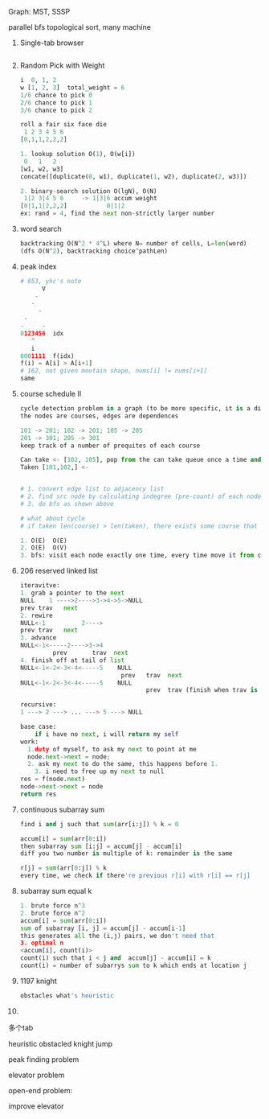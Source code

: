 Graph: MST, SSSP

parallel bfs topological sort, many machine





1. Single-tab browser

    ```python
    
    ```

    

2. Random Pick with Weight

    ```python
    i  0, 1, 2
    w [1, 2, 3]  total_weight = 6
    1/6 chance to pick 0
    2/6 chance to pick 1
    3/6 chance to pick 2
    
    roll a fair six face die
     1 2 3 4 5 6
    [0,1,1,2,2,2]
    
    1. lookup solution O(1), O(w[i])
     0   1   2 
    [w1, w2, w3]
    concate([duplicate(0, w1), duplicate(1, w2), duplicate(2, w3)])
    
    2. binary-search solution O(lgN), O(N)
     1|2 3|4 5 6     -> 1|3|6 accum weight
    [0|1,1|2,2,2]  			0|1|2
    ex: rand = 4, find the next non-strictly larger number 
    ```

3. word search

    ```python
    backtracking O(N^2 * 4^L) where N= number of cells, L=len(word)
    (dfs O(N^2), backtracking choice^pathLen)
    ```

4. peak index

    ```python
    # 853, yhc's note 
    	  V
        - 
       -
         -
     -
    -     -
    0123456  idx
       ^
       i
    0001111  f(idx)
    f(i) = A[i] > A[i+1]
    # 162, not given moutain shape, nums[i] != nums[i+1]
    same
    
    
    ```

5. course schedule II

    ```python
    cycle detection problem in a graph (to be more specific, it is a directed graph)
    the nodes are courses, edges are dependences
    
    101 -> 201; 102 -> 201; 105 -> 205
    201 -> 301; 205 -> 301
    keep track of a number of prequites of each course
    
    Can take <- [102, 105], pop from the can take queue once a time and add it to taken 
    Taken [101,102,] <-
    
    
    # 1. convert edge list to adjacency list
    # 2. find src node by calculating indegree (pre-count) of each node
    # 3. do bfs as shown above
    
    # what about cycle
    # if taken len(course) > len(taken), there exists some course that never finish
    
    1. O(E)  O(E) 
    2. O(E)  O(V)
    3. bfs: visit each node exactly one time, every time move it from cantake to taken O(V+E) 
    ```

6. 206 reserved linked list

    ```python
    iteravitve: 
    1. grab a pointer to the next
    NULL	1 ---->2---->3->4->5->NULL
    prev trav   next
    2. rewire
    NULL<-1			 2---->
    prev trav   next
    3. advance
    NULL<-1<-----2---->3->4
    		 prev		trav  next
    4. finish off at tail of list
    NULL<-1<-2<-3<-4<-----5    NULL
    							prev   trav  next
    NULL<-1<-2<-3<-4<-----5    NULL
    							       prev  trav (finish when trav is NULL, return prev)
    
    recursive:
    1 ---> 2 ---> ... ---> 5 ---> NULL
    
    base case:
    	if i have no next, i will return my self
    work:
      1.duty of myself, to ask my next to point at me
      node.next->next = node;
      2. ask my next to do the same, this happens before 1.
    	3. i need to free up my next to null
    res = f(node.next)
    node->next->next = node
    return res
    
    ```

7. continuous subarray sum

    ```python
    find i and j such that sum(arr[i:j]) % k = 0
    
    accum[i] = sum(arr[0:i])
    then subarray sum [i:j] = accum[j] - accum[i]
    diff you two number is multiple of k: remainder is the same
    
    r[j] = sum(arr[0:j]) % k
    every time, we check if there're previous r[i] with r[i] == r[j]
    
    ```

8. subarray sum equal k

    ```python
    1. brute force n^3
    2. brute force n^2
    accum[i] = sum(arr[0:i])
    sum of subarray [i, j] = accum[j] - accum[i-1]
    this generates all the (i,j) pairs, we don't need that
    3. optimal n
    <accum[i], count(i)> 
    count(i) such that i < j and  accum[j] - accum[i] = k
    count(i) = number of subarrys sum to k which ends at location j
    ```

9. 1197 knight

    ```python
    obstacles what's heuristic
    ```

10. 





多个tab

heuristic obstacled knight jump

peak finding problem

elevator problem





open-end problem:

improve elevator  
